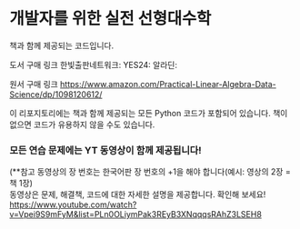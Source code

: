 # 개발자를 위한 실전 선형대수학
책과 함께 제공되는 코드입니다. 

도서 구매 링크
한빛출판네트워크:
YES24: 
알라딘:

원서 구매 링크
https://www.amazon.com/Practical-Linear-Algebra-Data-Science/dp/1098120612/

이 리포지토리에는 책과 함께 제공되는 모든 Python 코드가 포함되어 있습니다. 책이 없으면 코드가 유용하지 않을 수도 있습니다.

### 모든 연습 문제에는 YT 동영상이 함께 제공됩니다!
(**참고 동영상의 장 번호는 한국어판 장 번호의 +1을 해야 합니다(예시: 영상의 2장 = 책 1장)
<br>
동영상은 문제, 해결책, 코드에 대한 자세한 설명을 제공합니다. 확인해 보세요!
https://www.youtube.com/watch?v=Vpei9S9mFyM&list=PLn0OLiymPak3REyB3XNqqqsRAhZ3LSEH8
